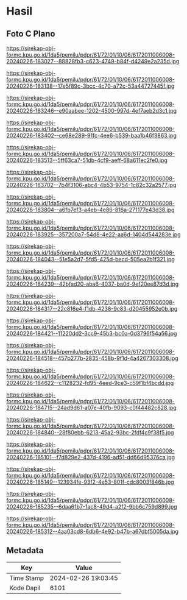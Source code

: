 # Hasil

## Foto C Plano

https://sirekap-obj-formc.kpu.go.id/1da5/pemilu/pdpr/61/72/01/10/06/6172011006008-20240226-183027--88828fb3-c623-4749-b84f-d4249e2a235d.jpg

https://sirekap-obj-formc.kpu.go.id/1da5/pemilu/pdpr/61/72/01/10/06/6172011006008-20240226-183138--17e5f89c-3bcc-4c70-a72c-53a44727445f.jpg

https://sirekap-obj-formc.kpu.go.id/1da5/pemilu/pdpr/61/72/01/10/06/6172011006008-20240226-183246--e90aabee-1202-4500-997d-4ef7aeb2d3c1.jpg

https://sirekap-obj-formc.kpu.go.id/1da5/pemilu/pdpr/61/72/01/10/06/6172011006008-20240226-183402--ce68e289-91fc-4ee6-b539-baa1b46f3863.jpg

https://sirekap-obj-formc.kpu.go.id/1da5/pemilu/pdpr/61/72/01/10/06/6172011006008-20240226-183513--5ff63ca7-51db-4cf9-aeff-68a611ec2fe0.jpg

https://sirekap-obj-formc.kpu.go.id/1da5/pemilu/pdpr/61/72/01/10/06/6172011006008-20240226-183702--7b4f3106-abc4-4b53-9754-1c82c32a2577.jpg

https://sirekap-obj-formc.kpu.go.id/1da5/pemilu/pdpr/61/72/01/10/06/6172011006008-20240226-183804--a6fb7ef3-a4eb-4e86-816a-271177e43d38.jpg

https://sirekap-obj-formc.kpu.go.id/1da5/pemilu/pdpr/61/72/01/10/06/6172011006008-20240226-183925--357200a7-54d8-4e22-aa6d-1404d544283e.jpg

https://sirekap-obj-formc.kpu.go.id/1da5/pemilu/pdpr/61/72/01/10/06/6172011006008-20240226-184043--51e5a2d7-5fd5-425d-becd-505ea2b1f321.jpg

https://sirekap-obj-formc.kpu.go.id/1da5/pemilu/pdpr/61/72/01/10/06/6172011006008-20240226-184239--42bfad20-aba6-4037-ba0d-9ef20ee87d3d.jpg

https://sirekap-obj-formc.kpu.go.id/1da5/pemilu/pdpr/61/72/01/10/06/6172011006008-20240226-184317--22c816e4-f1db-4238-9c83-d20455952e0b.jpg

https://sirekap-obj-formc.kpu.go.id/1da5/pemilu/pdpr/61/72/01/10/06/6172011006008-20240226-184421--11220dd2-3cc9-45b3-bc0a-0d3796f54a56.jpg

https://sirekap-obj-formc.kpu.go.id/1da5/pemilu/pdpr/61/72/01/10/06/6172011006008-20240226-184518--457b277b-2835-458b-9f1d-4a4267303308.jpg

https://sirekap-obj-formc.kpu.go.id/1da5/pemilu/pdpr/61/72/01/10/06/6172011006008-20240226-184622--c1128232-fd95-4eed-9ce3-c59f1bf4bcdd.jpg

https://sirekap-obj-formc.kpu.go.id/1da5/pemilu/pdpr/61/72/01/10/06/6172011006008-20240226-184715--24ad9d61-a07e-40fb-9093-c0f44482c828.jpg

https://sirekap-obj-formc.kpu.go.id/1da5/pemilu/pdpr/61/72/01/10/06/6172011006008-20240226-184840--28f80ebb-6213-45a2-93bc-2fdf4c9f38f5.jpg

https://sirekap-obj-formc.kpu.go.id/1da5/pemilu/pdpr/61/72/01/10/06/6172011006008-20240226-185101--f7d829e2-437d-4196-ad51-dd66d95376ca.jpg

https://sirekap-obj-formc.kpu.go.id/1da5/pemilu/pdpr/61/72/01/10/06/6172011006008-20240226-185149--123934fe-93f2-4e53-801f-cdc8003f846b.jpg

https://sirekap-obj-formc.kpu.go.id/1da5/pemilu/pdpr/61/72/01/10/06/6172011006008-20240226-185235--6daa61b7-1ac8-49d4-a2f2-9bb6c759d899.jpg

https://sirekap-obj-formc.kpu.go.id/1da5/pemilu/pdpr/61/72/01/10/06/6172011006008-20240226-185312--4aa03cd8-6db6-4e92-b47b-a67dbf5005da.jpg


## Metadata

| Key        | Value               |
| ---------- | ------------------- |
| Time Stamp | 2024-02-26 19:03:45 |
| Kode Dapil | 6101                |



